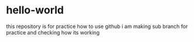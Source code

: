# hello-world
this  repository is for practice how to use github
i am making sub branch for practice and  checking how its working 
